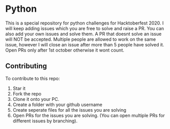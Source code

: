 # Python
This is a special repository for python challenges for Hacktoberfest 2020. I will keep adding issues which you are free to solve and raise a PR. You can also add your own issues and solve them. A PR that doesnt solve an issue will NOT be accepted. Multiple people are allowed to work on the same issue, however I will close an issue after more than 5 people have solved it. Open PRs only after 1st october otherwise it wont count. 

## Contributing 
To contribute to this repo:
1. Star it
2. Fork the repo
3. Clone it onto your PC.
4. Create a folder with your github username 
5. Create seperate files for all the issues you are solving 
6. Open PRs for the issues you are solving. (You can open multiple PRs for different issues by branching).

